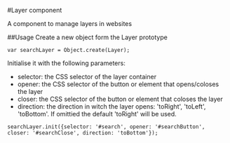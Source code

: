 #Layer component

A component to manage layers in websites

##Usage
Create a new object form the Layer prototype
````javascipt
var searchLayer = Object.create(Layer);
````
Initialise it with the following parameters:
- selector: the CSS selector of the layer container
- opener: the CSS selector of the button or element that opens/coloses the layer
- closer: the CSS selector of the button or element that coloses the layer
- direction: the direction in witch the layer opens: 'toRight', 'toLeft', 'toBottom'. If omittied the default 'toRight' will be used.  
````javascipt
searchLayer.init({selector: '#search', opener: '#searchButton', closer: '#searchClose', direction: 'toBottom'});
`````